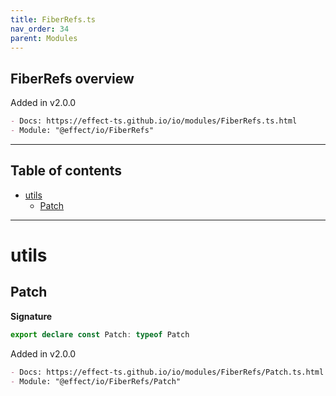```yaml
---
title: FiberRefs.ts
nav_order: 34
parent: Modules
---
```


## FiberRefs overview

Added in v2.0.0

```md
- Docs: https://effect-ts.github.io/io/modules/FiberRefs.ts.html
- Module: "@effect/io/FiberRefs"
```

---

<h2 class="text-delta">Table of contents</h2>

- [utils](#utils)
  - [Patch](#patch)

---

# utils

## Patch

**Signature**

```ts
export declare const Patch: typeof Patch
```

Added in v2.0.0

```md
- Docs: https://effect-ts.github.io/io/modules/FiberRefs/Patch.ts.html
- Module: "@effect/io/FiberRefs/Patch"
```
